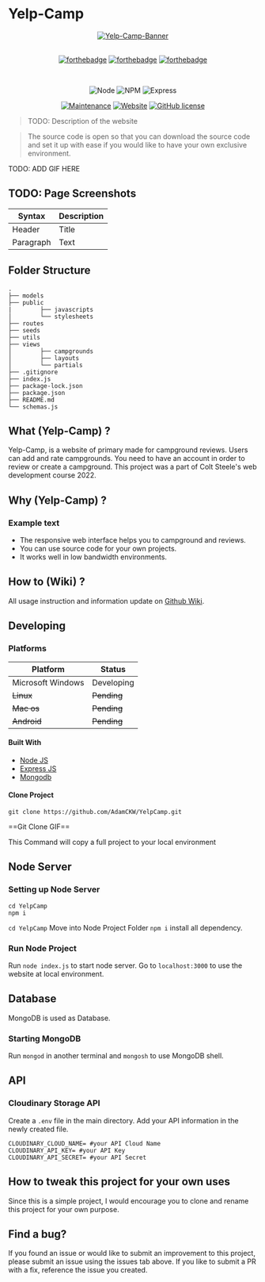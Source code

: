 # Yelp-Camp

<div align="center">
    <a href="/">
        <img src="" alt="Yelp-Camp-Banner" crossorigin>
    </a>
</div>
<br />

<div align="center">

[![forthebadge](https://forthebadge.com/images/badges/uses-html.svg)](https://forthebadge.com)
[![forthebadge](https://forthebadge.com/images/badges/made-with-javascript.svg)](https://forthebadge.com)
[![forthebadge](https://forthebadge.com/images/badges/uses-css.svg)](https://forthebadge.com)

<br />

![Node](https://img.shields.io/badge/node-v16.16.0-green)
![NPM](https://img.shields.io/badge/npm-v8.11.0-green)
![Express](https://img.shields.io/badge/express-v4.18.1-green)

[![Maintenance](https://img.shields.io/badge/Maintained%3F-yes-green.svg)](https://github.com/AdamCKW/YelpCamp/graphs/commit-activity)
[![Website](https://img.shields.io/website-down-up-red-green/http/shields.io.svg)]()
[![GitHub license](https://img.shields.io/badge/license-MIT-blue.svg?style=flat-square)]()

</div>

> TODO: Description of the website

> The source code is open so that you can download the source code and set it up with ease if you would like to have your own exclusive environment.

TODO: ADD GIF HERE

## TODO: Page Screenshots

| Syntax    | Description |
| --------- | ----------- |
| Header    | Title       |
| Paragraph | Text        |

## Folder Structure

    .
    ├── models
    ├── public
    |        ├── javascripts
    │        └── stylesheets
    ├── routes
    ├── seeds
    ├── utils
    ├── views
    │        ├── campgrounds
    │        ├── layouts
    │        └── partials
    ├── .gitignore
    ├── index.js
    ├── package-lock.json
    ├── package.json
    ├── README.md
    └── schemas.js

## What (Yelp-Camp) ?

Yelp-Camp, is a website of primary made for campground reviews. Users can add and rate campgrounds. You need to have an account in order to review or create a campground. This project was a part of Colt Steele's web development course 2022.

## Why (Yelp-Camp) ?

### Example text

-   The responsive web interface helps you to campground and reviews.
-   You can use source code for your own projects.
-   It works well in low bandwidth environments.

## How to (Wiki) ?

All usage instruction and information update on [Github Wiki](https://github.com/).

## Developing

### Platforms

| Platform          | Status      |
| ----------------- | ----------- |
| Microsoft Windows | Developing  |
| ~~Linux~~         | ~~Pending~~ |
| ~~Mac os~~        | ~~Pending~~ |
| ~~Android~~       | ~~Pending~~ |

#### Built With

-   [Node JS](https://nodejs.org/en/)
-   [Express JS](https://expressjs.com/)
-   [Mongodb](https://www.mongodb.com/)

#### Clone Project

```shell
git clone https://github.com/AdamCKW/YelpCamp.git
```

==Git Clone GIF==

This Command will copy a full project to your local environment

## Node Server

### Setting up Node Server

```shell
cd YelpCamp
npm i
```

`cd YelpCamp` Move into Node Project Folder
`npm i` install all dependency.

### Run Node Project

Run `node index.js` to start node server.
Go to `localhost:3000` to use the website at local environment.

## Database

MongoDB is used as Database.

### Starting MongoDB

Run `mongod` in another terminal and `mongosh` to use MongoDB shell.

## API

### Cloudinary Storage API

Create a `.env` file in the main directory.
Add your API information in the newly created file.

```
CLOUDINARY_CLOUD_NAME= #your API Cloud Name
CLOUDINARY_API_KEY= #your API Key
CLOUDINARY_API_SECRET= #your API Secret
```

## How to tweak this project for your own uses

Since this is a simple project, I would encourage you to clone and rename this project for your own purpose.

## Find a bug?

If you found an issue or would like to submit an improvement to this project, please submit an issue using the issues tab above. If you like to submit a PR with a fix, reference the issue you created.
